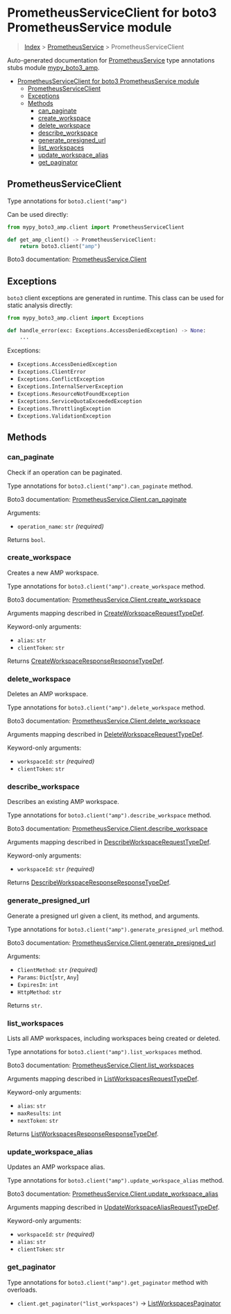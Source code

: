 # PrometheusServiceClient for boto3 PrometheusService module

> [Index](..) > [PrometheusService](.) > PrometheusServiceClient

Auto-generated documentation for
[PrometheusService](https://boto3.amazonaws.com/v1/documentation/api/latest/reference/services/amp.html#PrometheusService)
type annotations stubs module
[mypy_boto3_amp](https://pypi.org/project/mypy-boto3-amp/).

- [PrometheusServiceClient for boto3 PrometheusService module](#prometheusserviceclient-for-boto3-prometheusservice-module)
  - [PrometheusServiceClient](#prometheusserviceclient)
  - [Exceptions](#exceptions)
  - [Methods](#methods)
    - [can_paginate](#can_paginate)
    - [create_workspace](#create_workspace)
    - [delete_workspace](#delete_workspace)
    - [describe_workspace](#describe_workspace)
    - [generate_presigned_url](#generate_presigned_url)
    - [list_workspaces](#list_workspaces)
    - [update_workspace_alias](#update_workspace_alias)
    - [get_paginator](#get_paginator)

## PrometheusServiceClient

Type annotations for `boto3.client("amp")`

Can be used directly:

```python
from mypy_boto3_amp.client import PrometheusServiceClient

def get_amp_client() -> PrometheusServiceClient:
    return boto3.client("amp")
```

Boto3 documentation:
[PrometheusService.Client](https://boto3.amazonaws.com/v1/documentation/api/latest/reference/services/amp.html#PrometheusService.Client)

## Exceptions

`boto3` client exceptions are generated in runtime. This class can be used for
static analysis directly:

```python
from mypy_boto3_amp.client import Exceptions

def handle_error(exc: Exceptions.AccessDeniedException) -> None:
    ...
```

Exceptions:

- `Exceptions.AccessDeniedException`
- `Exceptions.ClientError`
- `Exceptions.ConflictException`
- `Exceptions.InternalServerException`
- `Exceptions.ResourceNotFoundException`
- `Exceptions.ServiceQuotaExceededException`
- `Exceptions.ThrottlingException`
- `Exceptions.ValidationException`

## Methods

### can_paginate

Check if an operation can be paginated.

Type annotations for `boto3.client("amp").can_paginate` method.

Boto3 documentation:
[PrometheusService.Client.can_paginate](https://boto3.amazonaws.com/v1/documentation/api/latest/reference/services/amp.html#PrometheusService.Client.can_paginate)

Arguments:

- `operation_name`: `str` *(required)*

Returns `bool`.

### create_workspace

Creates a new AMP workspace.

Type annotations for `boto3.client("amp").create_workspace` method.

Boto3 documentation:
[PrometheusService.Client.create_workspace](https://boto3.amazonaws.com/v1/documentation/api/latest/reference/services/amp.html#PrometheusService.Client.create_workspace)

Arguments mapping described in
[CreateWorkspaceRequestTypeDef](./type_defs.md#createworkspacerequesttypedef).

Keyword-only arguments:

- `alias`: `str`
- `clientToken`: `str`

Returns
[CreateWorkspaceResponseResponseTypeDef](./type_defs.md#createworkspaceresponseresponsetypedef).

### delete_workspace

Deletes an AMP workspace.

Type annotations for `boto3.client("amp").delete_workspace` method.

Boto3 documentation:
[PrometheusService.Client.delete_workspace](https://boto3.amazonaws.com/v1/documentation/api/latest/reference/services/amp.html#PrometheusService.Client.delete_workspace)

Arguments mapping described in
[DeleteWorkspaceRequestTypeDef](./type_defs.md#deleteworkspacerequesttypedef).

Keyword-only arguments:

- `workspaceId`: `str` *(required)*
- `clientToken`: `str`

### describe_workspace

Describes an existing AMP workspace.

Type annotations for `boto3.client("amp").describe_workspace` method.

Boto3 documentation:
[PrometheusService.Client.describe_workspace](https://boto3.amazonaws.com/v1/documentation/api/latest/reference/services/amp.html#PrometheusService.Client.describe_workspace)

Arguments mapping described in
[DescribeWorkspaceRequestTypeDef](./type_defs.md#describeworkspacerequesttypedef).

Keyword-only arguments:

- `workspaceId`: `str` *(required)*

Returns
[DescribeWorkspaceResponseResponseTypeDef](./type_defs.md#describeworkspaceresponseresponsetypedef).

### generate_presigned_url

Generate a presigned url given a client, its method, and arguments.

Type annotations for `boto3.client("amp").generate_presigned_url` method.

Boto3 documentation:
[PrometheusService.Client.generate_presigned_url](https://boto3.amazonaws.com/v1/documentation/api/latest/reference/services/amp.html#PrometheusService.Client.generate_presigned_url)

Arguments:

- `ClientMethod`: `str` *(required)*
- `Params`: `Dict`\[`str`, `Any`\]
- `ExpiresIn`: `int`
- `HttpMethod`: `str`

Returns `str`.

### list_workspaces

Lists all AMP workspaces, including workspaces being created or deleted.

Type annotations for `boto3.client("amp").list_workspaces` method.

Boto3 documentation:
[PrometheusService.Client.list_workspaces](https://boto3.amazonaws.com/v1/documentation/api/latest/reference/services/amp.html#PrometheusService.Client.list_workspaces)

Arguments mapping described in
[ListWorkspacesRequestTypeDef](./type_defs.md#listworkspacesrequesttypedef).

Keyword-only arguments:

- `alias`: `str`
- `maxResults`: `int`
- `nextToken`: `str`

Returns
[ListWorkspacesResponseResponseTypeDef](./type_defs.md#listworkspacesresponseresponsetypedef).

### update_workspace_alias

Updates an AMP workspace alias.

Type annotations for `boto3.client("amp").update_workspace_alias` method.

Boto3 documentation:
[PrometheusService.Client.update_workspace_alias](https://boto3.amazonaws.com/v1/documentation/api/latest/reference/services/amp.html#PrometheusService.Client.update_workspace_alias)

Arguments mapping described in
[UpdateWorkspaceAliasRequestTypeDef](./type_defs.md#updateworkspacealiasrequesttypedef).

Keyword-only arguments:

- `workspaceId`: `str` *(required)*
- `alias`: `str`
- `clientToken`: `str`

### get_paginator

Type annotations for `boto3.client("amp").get_paginator` method with overloads.

- `client.get_paginator("list_workspaces")` ->
  [ListWorkspacesPaginator](./paginators.md#listworkspacespaginator)
